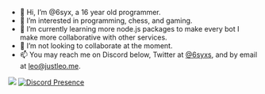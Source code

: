- 👋 Hi, I’m @6syx, a 16 year old programmer.
- 👀 I’m interested in programming, chess, and gaming.
- 🌱 I’m currently learning more node.js packages to make every bot I make more collaborative with other services.
- 💞️ I’m not looking to collaborate at the moment.
- 📫 You may reach me on Discord below, Twitter at [@6syxs](https://twitter.com/6syxs), and by email at leo@justleo.me.

![](https://github-profile-summary-cards.vercel.app/api/cards/profile-details?username=sixaine&theme=solarized_dark)
[![Discord Presence](https://lanyard.cnrad.dev/api/846480086949036032)](https://discord.com/users/815784038316113922)
